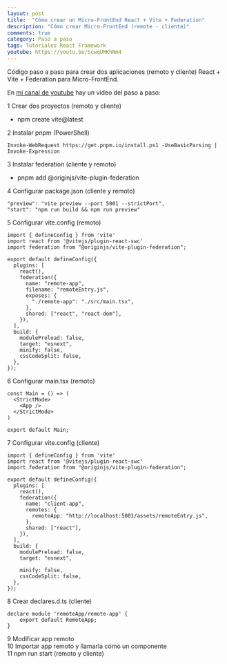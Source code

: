 ```yaml
---
layout: post
title:  "Cómo crear un Micro-FrontEnd React + Vite + Federation"
description: "Cómo crear Micro-FrontEnd (remote - cliente)"
comments: true
category: Paso a paso
tags: Tutoriales React Framework
youtube: https://youtu.be/ScwqUMKhNm4
---
```

Código paso a paso para crear dos aplicaciones (remoto y cliente) React + Vite + Federation para Micro-FrontEnd.

En <a target="_blank" href="{{ page.youtube }}">mi canal de youtube</a> hay un video del paso a paso:
 
1 Crear dos proyectos (remoto y cliente)
- npm create vite@latest

2 Instalar pnpm (PowerShell)
```react
Invoke-WebRequest https://get.pnpm.io/install.ps1 -UseBasicParsing | Invoke-Expression
```

3 Instalar federation (cliente y remoto)
- pnpm add @originjs/vite-plugin-federation

4 Configurar package.json (cliente y remoto)
```react
"preview": "vite preview --port 5001 --strictPort",
"start": "npm run build && npm run preview"
```

5 Configurar vite.config (remoto)
```react
import { defineConfig } from 'vite'
import react from '@vitejs/plugin-react-swc'
import federation from "@originjs/vite-plugin-federation";

export default defineConfig({
  plugins: [
    react(),
    federation({
      name: "remote-app",
      filename: "remoteEntry.js",
      exposes: {
        "./remote-app": "./src/main.tsx",
      },
      shared: ["react", "react-dom"],
    }),
  ],
  build: {
    modulePreload: false,
    target: "esnext",
    minify: false,
    cssCodeSplit: false,
  },
});
```

6 Configurar main.tsx (remoto)
```react
const Main = () => (
  <StrictMode>
    <App />
  </StrictMode>
)

export default Main;
```

7 Configurar vite.config (cliente)  
```react
import { defineConfig } from 'vite'
import react from '@vitejs/plugin-react-swc'
import federation from "@originjs/vite-plugin-federation";

export default defineConfig({
  plugins: [
    react(),
    federation({
      name: "client-app",
      remotes: {
        remoteApp: "http://localhost:5001/assets/remoteEntry.js",
      },
      shared: ["react"],
    }),
  ],
  build: {
    modulePreload: false,
    target: "esnext",

    minify: false,
    cssCodeSplit: false,
  },
});
```

8 Crear declares.d.ts (cliente)  
```react
declare module 'remoteApp/remote-app' {
    export default RemoteApp;
}
```

9 Modificar app remoto  
10 Importar app remoto y llamarla cómo un componente  
11 npm run start (remoto y cliente)
